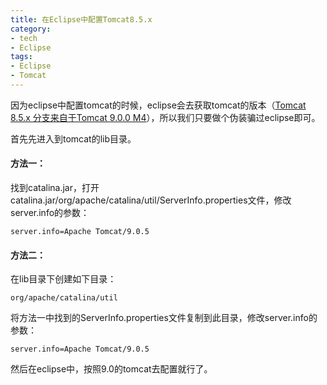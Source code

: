 ```yaml
---
title: 在Eclipse中配置Tomcat8.5.x
category:
- tech
- Eclipse
tags:
- Eclipse
- Tomcat
---
```


因为eclipse中配置tomcat的时候，eclipse会去获取tomcat的版本（[Tomcat 8.5.x 分支来自于Tomcat 9.0.0 M4](http://tomcat.apache.org/tomcat-8.5-doc/changelog.html)），所以我们只要做个伪装骗过eclipse即可。  

首先先进入到tomcat的lib目录。  

#### 方法一：

找到catalina.jar，打开catalina.jar/org/apache/catalina/util/ServerInfo.properties文件，修改server.info的参数：  

    server.info=Apache Tomcat/9.0.5

#### 方法二：

在lib目录下创建如下目录：  

    org/apache/catalina/util

将方法一中找到的ServerInfo.properties文件复制到此目录，修改server.info的参数：  

    server.info=Apache Tomcat/9.0.5

然后在eclipse中，按照9.0的tomcat去配置就行了。
